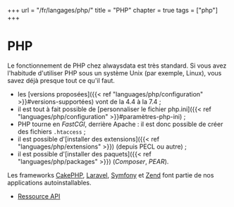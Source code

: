 +++
url = "/fr/langages/php/"
title = "PHP"
chapter = true
tags = ["php"]
+++

# PHP

Le fonctionnement de PHP chez alwaysdata est très standard. Si vous avez l'habitude d'utiliser PHP sous un système Unix (par exemple, Linux), vous savez déjà presque tout ce qu'il faut.

* les [versions proposées]({{< ref "languages/php/configuration" >}}#versions-supportées) vont de la 4.4 à la 7.4 ;
* il est tout à fait possible de [personnaliser le fichier php.ini]({{< ref "languages/php/configuration" >}}#paramètres-php-ini) ;
* PHP tourne en *FastCGI*, derrière Apache : il est donc possible de créer des fichiers `.htaccess` ;
* il est possible d'[installer des extensions]({{< ref "languages/php/extensions" >}}) (depuis PECL ou autre) ;
* il est possible d'[installer des paquets]({{< ref "languages/php/packages" >}}) (*Composer*, *PEAR*).

Les frameworks [CakePHP](https://cakephp.org/), [Laravel](https://laravel.com/), [Symfony](https://symfony.com/) et [Zend](https://framework.zend.com/) font partie de nos applications autoinstallables. 

* [Ressource API](https://api.alwaysdata.com/v1/environment/php/doc/)
